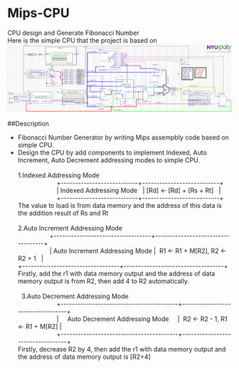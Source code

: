 # Mips-CPU
CPU design and Generate Fibonacci Number<br>
Here is the simple CPU that the project is based on
![Image of cpu](https://github.com/qyyMriel/Mips-CPU/blob/master/src/mips_ss_v2_sch.gif)


##Description
* Fibonacci Number Generator by writing  Mips assempbly code based on simple CPU.
* Design the CPU by add components to implement Indexed, Auto Increment, Auto Decrement addressing modes to simple CPU.<br><br>
1.Indexed Addressing Mode <br>
                       +---------------------------+---------------------------+ <br>
                       | Indexed Addressing Mode   | [Rd] <- [Rd] + [Rs + Rt]   | <br>
                       +---------------------------+---------------------------+ <br>
The value to load is from data memory and the address of this data is the addition result of Rs and Rt<br><br>
2.Auto Increment Addressing Mode <br>
                   +----------------------------------+-----------------------------------+<br>
                   |  Auto Increment Addressing Mode  |  R1 <- R1 + M[R2], R2 <- R2 + 1   |<br>
                   +----------------------------------+-----------------------------------+<br>
Firstly, add the r1 with data memory output and the address of data memory output is from R2, then add 4 to R2 automatically.  <br><br>   
3.Auto Decrement Addressing Mode<br>
                       +-----------------------------------------+----------------------------------+ <br>
                       |     Auto Decrement Addressing Mode      |  R2 <- R2 - 1, R1 <- R1 + M[R2]  | <br>
                       +-----------------------------------------+----------------------------------+ <br>
Firstly, decrease R2 by 4, then add the r1 with data memory output and the address of data memory output is [R2+4]<br>
